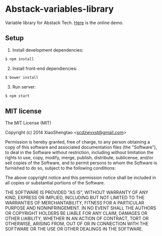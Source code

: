 # Abstack-variables-library

Variable library for Abstack Tech. [Here](https://abstack.github.io/abstack-variables-library/) is the online demo.

## Setup

1. Install development dependencies: 

````bash
$ npm install
````

2. Install front-end dependiencies:

````bash
$ bower install
````

3. Run server:

````bash
$ npm start
````

## MIT license

The MIT License (MIT)

Copyright (c) 2014 XiaoShengtao &lt;scdzwyxst@gmail.com&gt;

Permission is hereby granted, free of charge, to any person obtaining a copy
of this software and associated documentation files (the "Software"), to deal
in the Software without restriction, including without limitation the rights
to use, copy, modify, merge, publish, distribute, sublicense, and/or sell
copies of the Software, and to permit persons to whom the Software is
furnished to do so, subject to the following conditions:

The above copyright notice and this permission notice shall be included in all
copies or substantial portions of the Software.

THE SOFTWARE IS PROVIDED "AS IS", WITHOUT WARRANTY OF ANY KIND, EXPRESS OR
IMPLIED, INCLUDING BUT NOT LIMITED TO THE WARRANTIES OF MERCHANTABILITY,
FITNESS FOR A PARTICULAR PURPOSE AND NONINFRINGEMENT. IN NO EVENT SHALL THE
AUTHORS OR COPYRIGHT HOLDERS BE LIABLE FOR ANY CLAIM, DAMAGES OR OTHER
LIABILITY, WHETHER IN AN ACTION OF CONTRACT, TORT OR OTHERWISE, ARISING FROM,
OUT OF OR IN CONNECTION WITH THE SOFTWARE OR THE USE OR OTHER DEALINGS IN THE
SOFTWARE.

